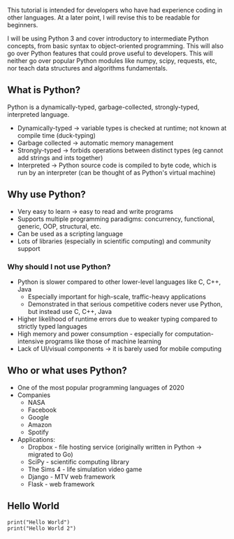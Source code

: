 This tutorial is intended for developers who have had experience coding in other languages. At a later point, I will revise this to be readable for beginners. 

I will be using Python 3 and cover introductory to intermediate Python concepts, from basic syntax to object-oriented programming. This will also go over Python features that could prove useful to developers. This will neither go over popular Python modules like numpy, scipy, requests, etc, nor teach data structures and algorithms fundamentals.

## What is Python?

Python is a dynamically-typed, garbage-collected, strongly-typed, interpreted language.

- Dynamically-typed -> variable types is checked at runtime; not known at compile time (duck-typing)
- Garbage collected -> automatic memory management
- Strongly-typed -> forbids operations between distinct types (eg cannot add strings and ints together)
- Interpreted -> Python source code is compiled to byte code, which is run by an interpreter (can be thought of as Python's virtual machine)
## Why use Python?
- Very easy to learn -> easy to read and write programs
- Supports multiple programming paradigms: concurrency, functional, generic, OOP, structural, etc.
- Can be used as a scripting language
- Lots of libraries (especially in scientific computing) and community support
### Why should I not use Python?
- Python is slower compared to other lower-level languages like C, C++, Java
    - Especially important for high-scale, traffic-heavy applications
    - Demonstrated in that serious competitive coders never use Python, but instead use C, C++, Java
- Higher likelihood of runtime errors due to weaker typing compared to strictly typed languages
- High memory and power consumption - especially for computation-intensive programs like those of machine learning
- Lack of UI/visual components -> it is barely used for mobile computing

## Who or what uses Python?
- One of the most popular programming languages of 2020
- Companies
    - NASA
    - Facebook
    - Google
    - Amazon
    - Spotify
- Applications:
    - Dropbox - file hosting service (originally written in Python -> migrated to Go)
    - SciPy - scientific computing library
    - The Sims 4 - life simulation video game
    - Django - MTV web framework
    - Flask - web framework

## Hello World
``` python3
print("Hello World")
print("Hello World 2")

```